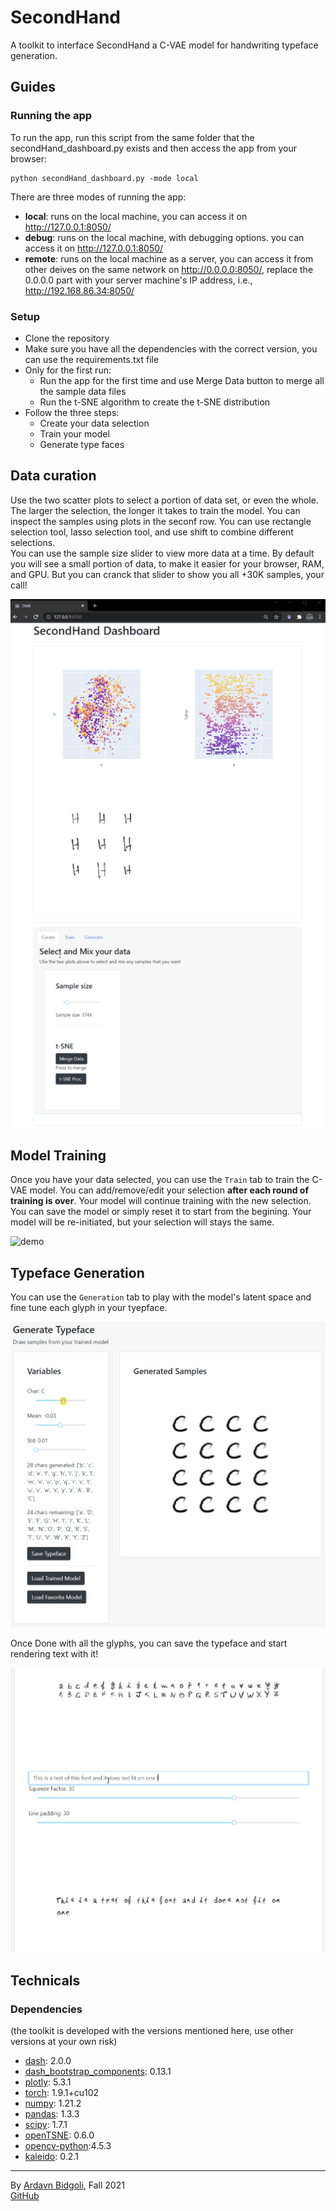 # SecondHand
A toolkit to interface SecondHand a C-VAE model for handwriting typeface generation. 

## Guides

### Running the app

To run the app, run this script from the same folder that the secondHand_dashboard.py exists and then access the app from your browser:

```
python secondHand_dashboard.py -mode local 
```



There are three modes of running the app:

* **local**: runs on the local machine, you can access it on http://127.0.0.1:8050/
* **debug**: runs on the local machine, with debugging options. you can access it on http://127.0.0.1:8050/
* **remote**: runs on the local machine as a server, you can access it from other deives on the same network on http://0.0.0.0:8050/, replace the 0.0.0.0 part with your server machine's IP address, i.e., http://192.168.86.34:8050/ 

### Setup
* Clone the repository
* Make sure you have all the dependencies with the correct version, you can use the requirements.txt file
* Only for the first run:   
    * Run the app for the first time and use Merge Data button to merge all the sample data files
    * Run the t-SNE algorithm to create the t-SNE distribution
* Follow the three steps:
    * Create your data selection
    * Train your model
    * Generate type faces


## Data curation
Use the two scatter plots to select a portion of data set, or even the whole. The larger the selection, the longer it takes to train the model. You can inspect the samples using plots in the seconf row. You can use rectangle selection tool, lasso selection tool, and use shift to combine different selections. <br>
You can use the sample size slider to view more data at a time. By default you will see a small portion of data, to make it easier for your browser, RAM, and GPU. But you can cranck that slider to show you all +30K samples, your call!

![demo](/media/data_viewer_lowres.gif?raw=true)

## Model Training
Once you have your data selected, you can use the ``Train`` tab to train the C-VAE model. You can add/remove/edit your selection **after each round of training is over**. Your model will continue training with the new selection. 
You can save the model or simply reset it to start from the begining. Your model will be re-initiated, but your selection will stays the same.

![demo](/media/training_lowres.gif?raw=true)

## Typeface Generation
You can use the ``Generation`` tab to play with the model's latent space and fine tune each glyph in your tyepface.

![demo](/media/generation_short_cropped.gif?raw=true)

Once Done with all the glyphs, you can save the typeface and start rendering text with it!

![demo](/media/render_cropped.gif?raw=true)

## Technicals


### Dependencies
(the toolkit is developed with the versions mentioned here, use other versions at your own risk)


* [dash](https://pypi.org/project/dash/): 2.0.0
* [dash_bootstrap_components](https://dash-bootstrap-components.opensource.faculty.ai/): 0.13.1
* [plotly](https://pypi.org/project/plotly/): 5.3.1
* [torch](https://pytorch.org/): 1.9.1+cu102
* [numpy](https://numpy.org/): 1.21.2
* [pandas](https://pandas.pydata.org/): 1.3.3
* [scipy](https://www.scipy.org/): 1.7.1
* [openTSNE](https://opentsne.readthedocs.io/en/latest/): 0.6.0
* [opencv-python](https://pypi.org/project/opencv-python/):4.5.3  
* [kaleido](https://pypi.org/project/kaleido/): 0.2.1

--- 
By [Ardavn Bidgoli](ardavan.io), Fall 2021 <br>
[GitHub](https://github.com/Ardibid)
